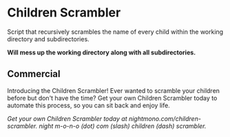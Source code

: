 # Children Scrambler

Script that recursively scrambles the name of every child within the working directory and subdirectories.

**Will mess up the working directory along with all subdirectories.**

## Commercial

Introducing the Children Scrambler! Ever wanted to scramble your children before but don't have the time? Get your own Children Scrambler today to automate this process, so you can sit back and enjoy life.

*Get your own Children Scrambler today at nightmono.com/children-scrambler. night m-o-n-o (dot) com (slash) children (dash) scrambler.* 
